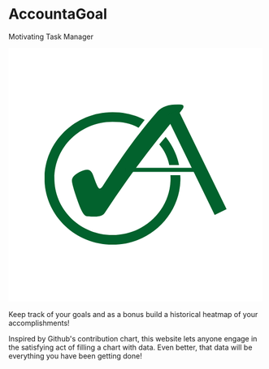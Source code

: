 # AccountaGoal
Motivating Task Manager

![Alt text](public\sources\AccountaGoalLogo.png?raw=true "Title")

Keep track of your goals and as a bonus build a historical heatmap of
your accomplishments!

Inspired by Github's contribution chart, this website lets anyone engage
in the satisfying act of filling a chart with data. Even better, that
data will be everything you have been getting done!
